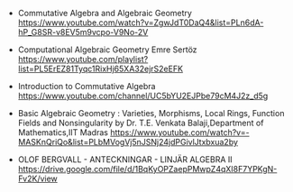 * Commutative Algebra and Algebraic Geometry https://www.youtube.com/watch?v=ZgwJdT0DaQ4&list=PLn6dA-hP_G8SR-v8EV5m9vcpo-V9No-2V
* Computational Algebraic Geometry Emre Sertöz
 https://www.youtube.com/playlist?list=PL5ErEZ81Tyqc1RixHj65XA32ejrS2eEFK

* Introduction to Commutative Algebra https://www.youtube.com/channel/UC5bYU2EJPbe79cM4J2z_d5g
* Basic Algebraic Geometry : Varieties, Morphisms, Local Rings, Function Fields and Nonsingularity by Dr. T.E. Venkata Balaji,Department of Mathematics,IIT Madras https://www.youtube.com/watch?v=-MASKnQriQo&list=PLbMVogVj5nJSNj24jdPGivlJtxbxua2by


* OLOF BERGVALL - ANTECKNINGAR - LINJÄR ALGEBRA II https://drive.google.com/file/d/1BqKyOPZaepPMwpZ4qXI8F7YPKgN-Fv2K/view
 
 
